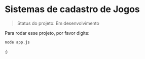<h1>Sistemas de cadastro de Jogos</h1>

> Status do projeto: Em desenvolvimento

Para rodar esse projeto, por favor digite: 

```
node app.js
```

:)
